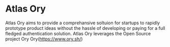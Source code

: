 # Atlas Ory
Atlas Ory aims to provide a comprehansive soltuion for startups to rapidly prototype product ideas without the hassle of developing or paying for a full fledged authentication solution.
Atlas Ory leverages the Open Source project Ory Ory(https://www.ory.sh/)

